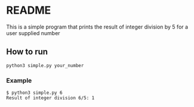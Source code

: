 # README

This is a simple program that prints the result of integer division by 5 for a user supplied number

## How to run

```python3 simple.py your_number```

### Example

```
$ python3 simple.py 6
Result of integer division 6/5: 1

```
